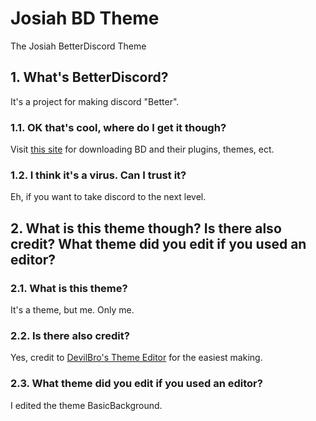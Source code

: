 # Josiah BD Theme
The Josiah BetterDiscord Theme
## 1. What's BetterDiscord?
It's a project for making discord "Better".
### 1.1. OK that's cool, where do I get it though?
Visit [this site](https://betterdiscord.app/) for downloading BD and their plugins, themes, ect.
### 1.2. I think it's a virus. Can I trust it?
Eh, if you want to take discord to the next level.
## 2. What is this theme though? Is there also credit? What theme did you edit if you used an editor?
### 2.1. What is this theme?
It's a theme, but me. Only me.
### 2.2. Is there also credit?
Yes, credit to [DevilBro's Theme Editor](gibbu.me/editor) for the easiest making.
### 2.3. What theme did you edit if you used an editor?
I edited the theme BasicBackground.
